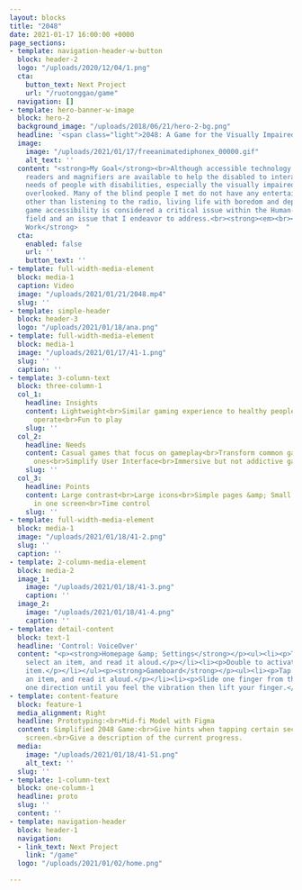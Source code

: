 ```yaml
---
layout: blocks
title: "2048"
date: 2021-01-17 16:00:00 +0000
page_sections:
- template: navigation-header-w-button
  block: header-2
  logo: "/uploads/2020/12/04/1.png"
  cta:
    button_text: Next Project
    url: "/ruotonggao/game"
  navigation: []
- template: hero-banner-w-image
  block: hero-2
  background_image: "/uploads/2018/06/21/hero-2-bg.png"
  headline: '<span class="light">2048: A Game for the Visually Impaired</span>  '
  image:
    image: "/uploads/2021/01/17/freeanimatediphonex_00000.gif"
    alt_text: ''
  content: "<strong>My Goal</strong><br>Although accessible technology such as screen
    readers and magnifiers are available to help the disabled to interact, the entertainment
    needs of people with disabilities, especially the visually impaired, are often
    overlooked. Many of the blind people I met do not have any entertainment activities
    other than listening to the radio, living life with boredom and depression. Therefore,
    game accessibility is considered a critical issue within the Human-computer interaction
    field and an issue that I endeavor to address.<br><strong><em><br></em>Individual
    Work</strong>  "
  cta:
    enabled: false
    url: ''
    button_text: ''
- template: full-width-media-element
  block: media-1
  caption: Video
  image: "/uploads/2021/01/21/2048.mp4"
  slug: ''
- template: simple-header
  block: header-3
  logo: "/uploads/2021/01/18/ana.png"
- template: full-width-media-element
  block: media-1
  image: "/uploads/2021/01/17/41-1.png"
  slug: ''
  caption: ''
- template: 3-column-text
  block: three-column-1
  col_1:
    headline: Insights
    content: Lightweight<br>Similar gaming experience to healthy people<br>Easy to
      operate<br>Fun to play
    slug: ''
  col_2:
    headline: Needs
    content: Casual games that focus on gameplay<br>Transform common games into accessible
      ones<br>Simplify User Interface<br>Immersive but not addictive gaming experience
    slug: ''
  col_3:
    headline: Points
    content: Large contrast<br>Large icons<br>Simple pages &amp; Small operability<br>Constricted
      in one screen<br>Time control
    slug: ''
- template: full-width-media-element
  block: media-1
  image: "/uploads/2021/01/18/41-2.png"
  slug: ''
  caption: ''
- template: 2-column-media-element
  block: media-2
  image_1:
    image: "/uploads/2021/01/18/41-3.png"
    caption: ''
  image_2:
    image: "/uploads/2021/01/18/41-4.png"
    caption: ''
- template: detail-content
  block: text-1
  headline: 'Control: VoiceOver'
  content: "<p><strong>Homepage &amp; Settings</strong></p><ul><li><p>Tap once to
    select an item, and read it aloud.</p></li><li><p>Double to activate the selected
    item.</p></li></ul><p><strong>Gameboard</strong></p><ul><li><p>Tap once to select
    an item, and read it aloud.</p></li><li><p>Slide one finger from the screen to
    one direction until you feel the vibration then lift your finger.</p></li></ul>"
- template: content-feature
  block: feature-1
  media_alignment: Right
  headline: Prototyping:<br>Mid-fi Model with Figma
  content: Simplified 2048 Game:<br>Give hints when tapping certain sections on the
    screen.<br>Give a description of the current progress.
  media:
    image: "/uploads/2021/01/18/41-51.png"
    alt_text: ''
  slug: ''
- template: 1-column-text
  block: one-column-1
  headline: proto
  slug: ''
  content: ''
- template: navigation-header
  block: header-1
  navigation:
  - link_text: Next Project
    link: "/game"
  logo: "/uploads/2021/01/02/home.png"

---
```

